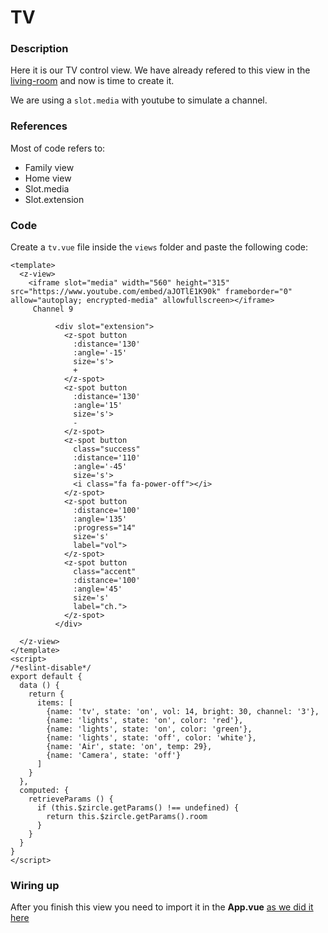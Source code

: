 # TV

### Description
Here it is our TV control view. We have already refered to this view in the [living-room](#) and now is time to create it.

We are using a `slot.media` with youtube to simulate a channel.

### References

Most of code refers to:
- Family view
- Home view
- Slot.media
- Slot.extension

### Code
Create a `tv.vue` file inside the `views` folder and paste the following code:

```vue
<template>
  <z-view>
    <iframe slot="media" width="560" height="315" src="https://www.youtube.com/embed/aJOTlE1K90k" frameborder="0" allow="autoplay; encrypted-media" allowfullscreen></iframe>
     Channel 9
     
          <div slot="extension">
            <z-spot button
              :distance='130'
              :angle='-15'
              size='s'>
              +
            </z-spot>
            <z-spot button
              :distance='130'
              :angle='15'
              size='s'>
              -
            </z-spot>
            <z-spot button
              class="success"
              :distance='110'
              :angle='-45'
              size='s'>
              <i class="fa fa-power-off"></i>
            </z-spot>
            <z-spot button
              :distance='100'
              :angle='135'
              :progress="14"
              size='s'
              label="vol">
            </z-spot>
            <z-spot button
              class="accent"
              :distance='100'
              :angle='45'
              size='s'
              label="ch.">
            </z-spot>
          </div>

  </z-view>
</template>
<script>
/*eslint-disable*/
export default {
  data () {
    return {
      items: [
        {name: 'tv', state: 'on', vol: 14, bright: 30, channel: '3'},
        {name: 'lights', state: 'on', color: 'red'},
        {name: 'lights', state: 'on', color: 'green'},
        {name: 'lights', state: 'off', color: 'white'},
        {name: 'Air', state: 'on', temp: 29},
        {name: 'Camera', state: 'off'}
      ]
    }
  },
  computed: {
    retrieveParams () {
      if (this.$zircle.getParams() !== undefined) {
        return this.$zircle.getParams().room
      }
    }
  }
}
</script>

```

### Wiring up
After you finish this view you need to import it in the **App.vue** [as we did it here](/tutorial/wrapping-views.html)
